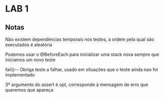 # LAB 1

## Notas

Não existem dependências temporais nos testes, a ordem pela qual são executados é aleatória

Podemos usar o @BeforeEach para inicializar uma stack nova sempre que iniciamos um novo teste

fail()-- Obriga teste a falhar, usado em situações que o teste ainda nao foi implementado 

3º argumento do assert é opt, corresponde à mensagem de erro que queremos que apareça



